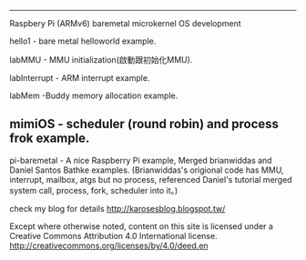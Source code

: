 -------------------------------------------------------------------------------------------------------------------
Raspbery Pi (ARMv6) baremetal microkernel OS development 


hello1 - bare metal helloworld example. 
 
labMMU - MMU initialization(啟動跟初始化MMU).

labInterrupt - ARM interrupt example. 

labMem -Buddy memory allocation example. 

mimiOS - scheduler (round robin) and process frok example.  
-------------------------------------------------------------------------------------------------------------------


pi-baremetal - A nice Raspberry Pi example, Merged brianwiddas and Daniel Santos Bathke examples. (Brianwiddas's origional code has MMU, interrupt, mailbox, atgs but no process, referenced Daniel's tutorial merged system call, process, fork, scheduler into it。)

check my blog for details
http://karosesblog.blogspot.tw/

Except where otherwise noted, content on this site is licensed under a Creative Commons Attribution 4.0 International license.
http://creativecommons.org/licenses/by/4.0/deed.en
